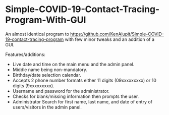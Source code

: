 # Simple-COVID-19-Contact-Tracing-Program-With-GUI

An almost identical program to https://github.com/KenAlupit/Simple-COVID-19-contact-tracing-program with few minor tweaks and an addition of a GUI.

Features/additions:
- Live date and time on the main menu and the admin panel.
- Middle name being non-mandatory.
- Birthday/date selection calendar.
- Accepts 2 phone number formats either 11 digits (09xxxxxxxxx) or 10 digits (9xxxxxxxxx).
- Username and password for the administrator.
- Checks for blank/missing information then prompts the user.
- Administrator Search for first name, last name, and date of entry of users/visitors in the admin panel.
